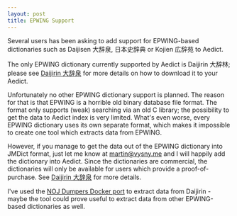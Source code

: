 ```yaml
---
layout: post
title: EPWING Support
---
```


Several users has been asking to add support for EPWING-based dictionaries such as
Daijisen 大辞泉, 日本史辞典 or Kojien 広辞苑 to Aedict.

The only EPWING dictionary currently supported by Aedict is Daijirin 大辞林;
please see [Daijirin 大辞泉](../Daijirin/) for more details on how to download it
to your Aedict.

Unfortunately no other EPWING dictionary support is planned. The reason for that is
that EPWING is a horrible old binary database file format. The format only supports
(weak) searching via an old C library; the possibility to get the data to Aedict index
is very limited. What's even worse, every EPWING dictionary uses its own separate
format, which makes it impossible to create one tool which extracts data from EPWING.

However, if you manage to get the data out of the EPWING dictionary into JMDict format,
just let me know at martin@vysny.me and I will happily add the dictionary into Aedict.
Since the dictionaries are commercial, the dictionaries will only be available for users
which provide a proof-of-purchase. See [Daijirin 大辞泉](../Daijirin/) for more details.

I've used the [NOJ Dumpers Docker port](https://github.com/mvysny/noj_dumpers_docker)
to extract data from Daijirin - maybe the tool could prove useful to extract data
from other EPWING-based dictionaries as well.
